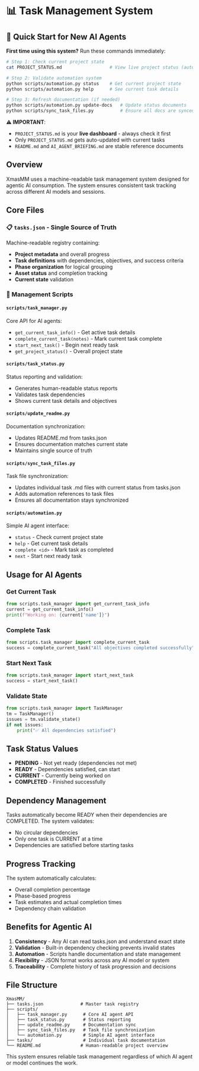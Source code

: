 # 📊 Task Management System

## 🚀 Quick Start for New AI Agents
**First time using this system?** Run these commands immediately:
```bash
# Step 1: Check current project state
cat PROJECT_STATUS.md                  # View live project status (auto-updated)

# Step 2: Validate automation system
python scripts/automation.py status    # Get current project state
python scripts/automation.py help      # See current task details

# Step 3: Refresh documentation (if needed)
python scripts/automation.py update-docs   # Update status documents
python scripts/sync_task_files.py          # Ensure all docs are synced
```

**⚠️ IMPORTANT**: 
- `PROJECT_STATUS.md` is your **live dashboard** - always check it first
- Only `PROJECT_STATUS.md` gets auto-updated with current tasks
- `README.md` and `AI_AGENT_BRIEFING.md` are stable reference documents

## Overview
XmasMM uses a machine-readable task management system designed for agentic AI consumption. The system ensures consistent task tracking across different AI models and sessions.

## Core Files

### 📋 `tasks.json` - Single Source of Truth
Machine-readable registry containing:
- **Project metadata** and overall progress
- **Task definitions** with dependencies, objectives, and success criteria  
- **Phase organization** for logical grouping
- **Asset status** and completion tracking
- **Current state** validation

### 🔧 Management Scripts

#### `scripts/task_manager.py`
Core API for AI agents:
- `get_current_task_info()` - Get active task details
- `complete_current_task(notes)` - Mark current task complete
- `start_next_task()` - Begin next ready task
- `get_project_status()` - Overall project state

#### `scripts/task_status.py`
Status reporting and validation:
- Generates human-readable status reports
- Validates task dependencies
- Shows current task details and objectives

#### `scripts/update_readme.py`
Documentation synchronization:
- Updates README.md from tasks.json
- Ensures documentation matches current state
- Maintains single source of truth

#### `scripts/sync_task_files.py`
Task file synchronization:
- Updates individual task .md files with current status from tasks.json
- Adds automation references to task files
- Ensures all documentation stays synchronized

#### `scripts/automation.py`
Simple AI agent interface:
- `status` - Check current project state
- `help` - Get current task details  
- `complete <id>` - Mark task as completed
- `next` - Start next ready task

## Usage for AI Agents

### Get Current Task
```python
from scripts.task_manager import get_current_task_info
current = get_current_task_info()
print(f"Working on: {current['name']}")
```

### Complete Task
```python
from scripts.task_manager import complete_current_task
success = complete_current_task("All objectives completed successfully")
```

### Start Next Task
```python
from scripts.task_manager import start_next_task
success = start_next_task()
```

### Validate State
```python
from scripts.task_manager import TaskManager
tm = TaskManager()
issues = tm.validate_state()
if not issues:
    print("✅ All dependencies satisfied")
```

## Task Status Values

- **PENDING** - Not yet ready (dependencies not met)
- **READY** - Dependencies satisfied, can start
- **CURRENT** - Currently being worked on
- **COMPLETED** - Finished successfully

## Dependency Management

Tasks automatically become READY when their dependencies are COMPLETED. The system validates:
- No circular dependencies
- Only one task is CURRENT at a time
- Dependencies are satisfied before starting tasks

## Progress Tracking

The system automatically calculates:
- Overall completion percentage
- Phase-based progress
- Task estimates and actual completion times
- Dependency chain validation

## Benefits for Agentic AI

1. **Consistency** - Any AI can read tasks.json and understand exact state
2. **Validation** - Built-in dependency checking prevents invalid states
3. **Automation** - Scripts handle documentation and state management
4. **Flexibility** - JSON format works across any AI model or system
5. **Traceability** - Complete history of task progression and decisions

## File Structure
```
XmasMM/
├── tasks.json              # Master task registry
├── scripts/
│   ├── task_manager.py      # Core AI agent API
│   ├── task_status.py       # Status reporting
│   ├── update_readme.py     # Documentation sync
│   ├── sync_task_files.py   # Task file synchronization
│   └── automation.py        # Simple AI agent interface
├── tasks/                   # Individual task documentation
└── README.md               # Human-readable project overview
```

This system ensures reliable task management regardless of which AI agent or model continues the work.
